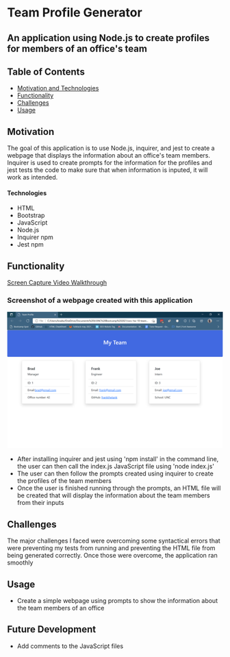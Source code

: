 # Team Profile Generator

## An application using Node.js to create profiles for members of an office's team

## Table of Contents

- [Motivation and Technologies](#motivation)
- [Functionality](#functionality)
- [Challenges](#challenges)
- [Usage](#usage)

## Motivation

The goal of this application is to use Node.js, inquirer, and jest to create a webpage that displays the information about an office's team members. Inquirer is used to create prompts for the information for the profiles and jest tests the code to make sure that when information is inputed, it will work as intended.

#### Technologies

- HTML
- Bootstrap
- JavaScript
- Node.js
- Inquirer npm
- Jest npm

## Functionality

[Screen Capture Video Walkthrough](https://drive.google.com/file/d/1_Kh0WZCMLJ1YvwVkPi7kLEIz-kj4kcoL/view?usp=sharing)

### Screenshot of a webpage created with this application

![landing-demo](./images/readme-screencap.png)

- After installing inquirer and jest using 'npm install' in the command line, the user can then call the index.js JavaScript file using 'node index.js'
- The user can then follow the prompts created using inquirer to create the profiles of the team members
- Once the user is finished running through the prompts, an HTML file will be created that will display the information about the team members from their inputs

## Challenges

The major challenges I faced were overcoming some syntactical errors that were preventing my tests from running and preventing the HTML file from being generated correctly. Once those were overcome, the application ran smoothly

## Usage

- Create a simple webpage using prompts to show the information about the team members of an office

## Future Development

- Add comments to the JavaScript files
